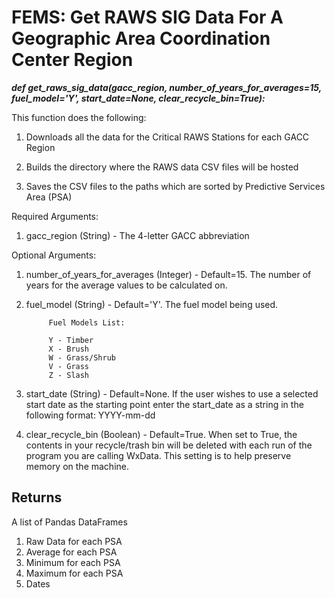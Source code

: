 # FEMS: Get RAWS SIG Data For A Geographic Area Coordination Center Region

***def get_raws_sig_data(gacc_region, 
                      number_of_years_for_averages=15, 
                      fuel_model='Y', 
                      start_date=None,
                      clear_recycle_bin=True):***

This function does the following:

1) Downloads all the data for the Critical RAWS Stations for each GACC Region

2) Builds the directory where the RAWS data CSV files will be hosted

3) Saves the CSV files to the paths which are sorted by Predictive Services Area (PSA)

Required Arguments:

1) gacc_region (String) - The 4-letter GACC abbreviation

Optional Arguments:

1) number_of_years_for_averages (Integer) - Default=15. The number of years for the average values to be calculated on. 

2) fuel_model (String) - Default='Y'. The fuel model being used.
    
            Fuel Models List:
          
            Y - Timber
            X - Brush
            W - Grass/Shrub
            V - Grass
            Z - Slash 

3) start_date (String) - Default=None. If the user wishes to use a selected start date as the starting point enter the start_date
  as a string in the following format: YYYY-mm-dd
  
4) clear_recycle_bin (Boolean) - Default=True. When set to True, the contents in your recycle/trash bin will be deleted with each run
  of the program you are calling WxData. This setting is to help preserve memory on the machine. 

Returns
------- 

  A list of Pandas DataFrames 
  
  1) Raw Data for each PSA
  2) Average for each PSA
  3) Minimum for each PSA
  4) Maximum for each PSA
  5) Dates
